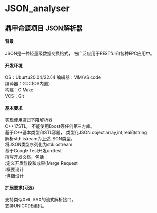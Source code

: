 # JSON_analyser
## 鼎甲命题项目 JSON解析器
#### 背景
JSON是一种轻量级数据交换格式， 被广泛应用于RESTful和各种RPC应用中。

#### 开发环境
OS：Ubuntu20.04/22.04
编辑器：VIM/VS code  
编译器：GCC(OS内置)  
构建：C Make  
VCS：Git  

#### 基本要求
实现使用递归下降解析器  
C++17STL， 不能使用Boost等任何第三方库。  
基于C++基本类型和STL容器， 类型化JSON object,array,int,real和string  
解析std::istream为上述JSON类型。  
将JSON类型序列化为std::ostream  
基于Google Test开发unittest  
撰写开发文档，包括：  
:定义开发阶段和成果(Merge Request)  
:概要设计  
:详细设计  

#### 扩展要求(可选)
支持类似XML SAX的流式解析接口。  
支持UNICODE编码。  